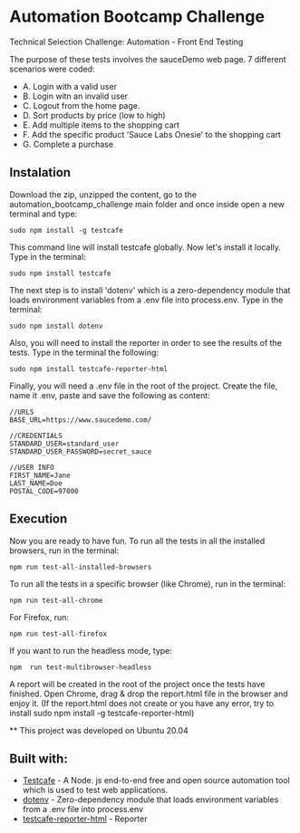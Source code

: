 # Automation Bootcamp Challenge
Technical Selection Challenge:  Automation - Front End Testing

The purpose of these tests involves the sauceDemo web page. 7 different scenarios were coded:

* A. Login with a valid user
* B. Login witn an invalid user
* C. Logout from the home page.
* D. Sort products by price (low to high)
* E. Add multiple items to the shopping cart
* F. Add the specific product 'Sauce Labs Onesie' to the shopping cart
* G. Complete a purchase

## Instalation

Download the zip, unzipped the content, go to the automation_bootcamp_challenge main folder and once inside open a new terminal and type:
```
sudo npm install -g testcafe
```
This command line will install testcafe globally. Now let's install it locally. Type in the terminal:
```
sudo npm install testcafe
```
The next step is to install 'dotenv' which is a zero-dependency module that loads environment variables from a .env file into process.env. Type in the terminal:
```
sudo npm install dotenv
```
Also, you will need to install the reporter in order to see the results of the tests. Type in the terminal the following:
```
sudo npm install testcafe-reporter-html 
```

Finally, you will need a .env file in the root of the project. Create the file, name it .env, paste and save the following as content:
```
//URLS
BASE_URL=https://www.saucedemo.com/

//CREDENTIALS
STANDARD_USER=standard_user
STANDARD_USER_PASSWORD=secret_sauce

//USER INFO
FIRST_NAME=Jane
LAST_NAME=Doe
POSTAL_CODE=97000
```

## Execution 
Now you are ready to have fun. To run all the tests in all the installed browsers, run in the terminal:
```
npm run test-all-installed-browsers
```
To run all the tests in a specific browser (like Chrome), run in the terminal:
```
npm run test-all-chrome
```
For Firefox, run:
```
npm run test-all-firefox
```
If you want to run the headless mode, type:
```
npm  run test-multibrowser-headless
```
A report will be created in the root of the project once the tests have finished. Open Chrome, drag & drop the report.html file in the browser and enjoy it. (If the report.html does not create or you have any error, try to install sudo npm install -g testcafe-reporter-html)

** This project was developed on Ubuntu 20.04

## Built with:

* [Testcafe](https://testcafe.io/) - A Node. js end-to-end free and open source automation tool which is used to test web applications.
* [dotenv](https://www.npmjs.com/package/dotenv) - Zero-dependency module that loads environment variables from a .env file into process.env
* [testcafe-reporter-html](https://www.npmjs.com/package/testcafe-reporter-html) - Reporter
